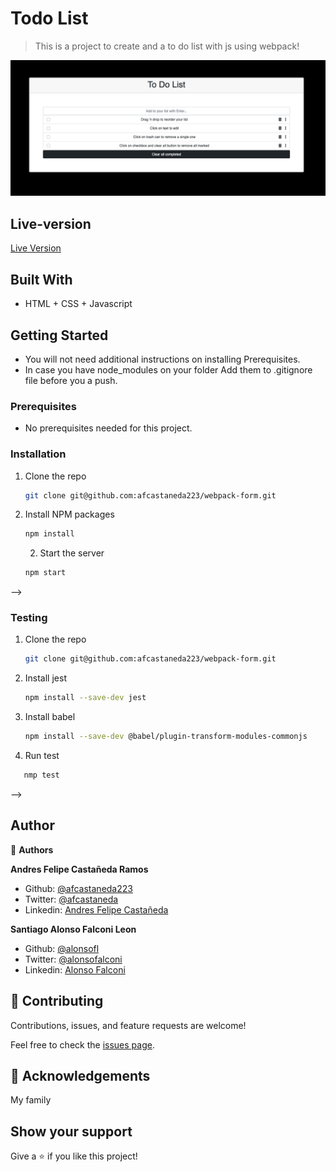 # Todo List

> This is a project to create and a to do list with js using webpack!


![screenshot](./to_do_screenshot.png)


## Live-version

[Live Version](https://afcastaneda223.github.io/webpack-form/dist)


## Built With

- HTML + CSS + Javascript

## Getting Started

* You will not need additional instructions on installing Prerequisites.
* In case you have node_modules on your folder Add them to .gitignore file before you a push.

### Prerequisites

* No prerequisites needed for this project.
 <!--
This is an example of how to list things you need to use the software and how to install them.
* npm
  ```sh
  npm install npm@latest -g
  ```
-->

### Installation
1. Clone the repo
   ```sh
   git clone git@github.com:afcastaneda223/webpack-form.git
   ```
2. Install NPM packages
   ```sh
   npm install
   ```
   2. Start the server 
   ```sh
   npm start
   ```
-->

### Testing
1. Clone the repo
   ```sh
   git clone git@github.com:afcastaneda223/webpack-form.git
   ```
2. Install jest
   ```sh
   npm install --save-dev jest
   ```
3. Install babel
   ```sh
   npm install --save-dev @babel/plugin-transform-modules-commonjs
   ```
4. Run test
```sh
   nmp test
```
-->

## Author

👤 **Authors**

**Andres Felipe Castañeda Ramos**
- Github: [@afcastaneda223](https://github.com/afcastaneda223)
- Twitter: [@afcastaneda](https://twitter.com/afcastaneda)
- Linkedin: [Andres Felipe Castañeda](www.linkedin.com/in/andres-castaneda223)

**Santiago Alonso Falconi Leon**
- Github: [@alonsofl](https://github.com/alonsofl)
- Twitter: [@alonsofalconi](https://twitter.com/alonsofalconi)
- Linkedin: [Alonso Falconi](www.linkedin.com/in/alonsofalconi)


## 🤝 Contributing

Contributions, issues, and feature requests are welcome!

Feel free to check the [issues page](https://github.com/smunozmo/).


## 👋 Acknowledgements

My family

## Show your support

Give a ⭐️ if you like this project!
